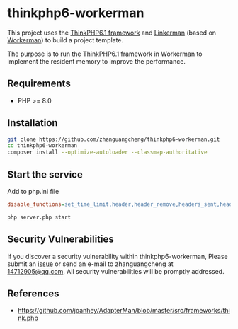 # thinkphp6-workerman

This project uses the [ThinkPHP6.1 framework](https://www.thinkphp.cn/) and [Linkerman](https://github.com/zhanguangcheng/linkerman) (based on [Workerman](https://www.workerman.net)) to build a project template.

The purpose is to run the ThinkPHP6.1 framework in Workerman to implement the resident memory to improve the performance.

## Requirements

- PHP >= 8.0

## Installation

```bash
git clone https://github.com/zhanguangcheng/thinkphp6-workerman.git
cd thinkphp6-workerman
composer install --optimize-autoloader --classmap-authoritative
```

## Start the service

Add to php.ini file
```ini
disable_functions=set_time_limit,header,header_remove,headers_sent,headers_list,http_response_code,setcookie,setrawcookie,session_start,session_write_close,session_status,session_id,session_name,session_save_path,session_regenerate_id,session_unset,session_destroy,session_set_cookie_params,session_get_cookie_params,is_uploaded_file,move_uploaded_file
```

```bash
php server.php start
```

## Security Vulnerabilities

If you discover a security vulnerability within thinkphp6-workerman, Please submit an [issue](https://github.com/zhanguangcheng/thinkphp6-workerman/issues) or send an e-mail to zhanguangcheng at 14712905@qq.com. All security vulnerabilities will be
promptly addressed.

## References

* <https://github.com/joanhey/AdapterMan/blob/master/src/frameworks/think.php>

